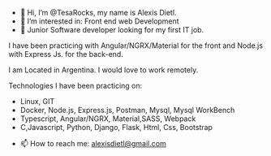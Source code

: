 - 👋 Hi, I’m @TesaRocks, my name is Alexis Dietl.
- 👀 I’m interested in: Front end web Development 
- 🌱 Junior Software developer looking for my first IT job.


I have been practicing with Angular/NGRX/Material for the front  and Node.js with Express Js. for the back-end.

I am Located in Argentina. I would love to work remotely.

Technologies I have been practicing on:
* Linux, GIT
* Docker, Node.js, Express.js, Postman, Mysql, Mysql WorkBench
* Typescript, Angular/NGRX, Material,SASS, Webpack
* C,Javascript, Python, Django, Flask, Html, Css, Bootstrap

- 📫 How to reach me: alexisdietl@gmail.com

<!---
TesaRocks/TesaRocks is a ✨ special ✨ repository because its `README.md` (this file) appears on your GitHub profile.
You can click the Preview link to take a look at your changes.
--->
